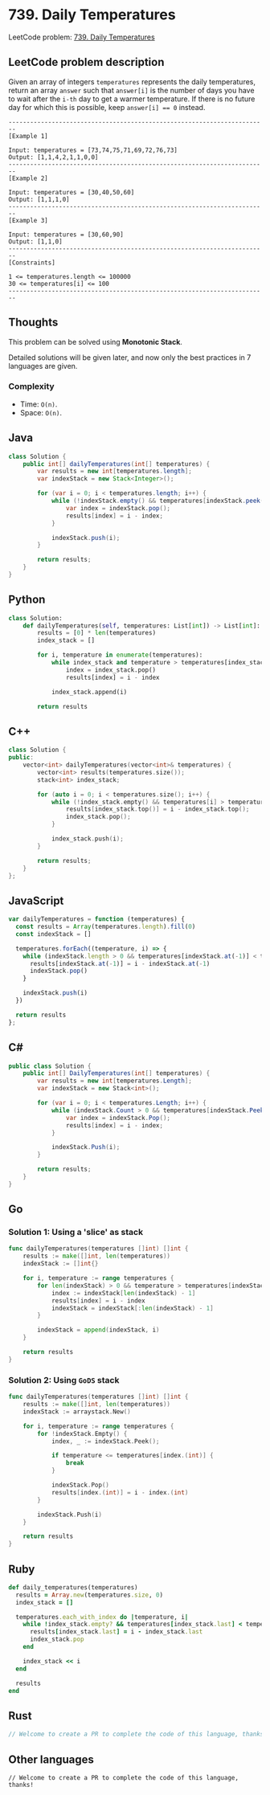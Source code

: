 # 739. Daily Temperatures
LeetCode problem: [739. Daily Temperatures](https://leetcode.com/problems/daily-temperatures/)

## LeetCode problem description
Given an array of integers `temperatures` represents the daily temperatures, return an array `answer` such that `answer[i]` is the number of days you have to wait after the `i-th` day to get a warmer temperature. If there is no future day for which this is possible, keep `answer[i] == 0` instead.

```
------------------------------------------------------------------------
[Example 1]

Input: temperatures = [73,74,75,71,69,72,76,73]
Output: [1,1,4,2,1,1,0,0]
------------------------------------------------------------------------
[Example 2]

Input: temperatures = [30,40,50,60]
Output: [1,1,1,0]
------------------------------------------------------------------------
[Example 3]

Input: temperatures = [30,60,90]
Output: [1,1,0]
------------------------------------------------------------------------
[Constraints]

1 <= temperatures.length <= 100000
30 <= temperatures[i] <= 100
------------------------------------------------------------------------
```

## Thoughts
This problem can be solved using **Monotonic Stack**.

Detailed solutions will be given later, and now only the best practices in 7 languages are given.

### Complexity
* Time: `O(n)`.
* Space: `O(n)`.

## Java
```java
class Solution {
    public int[] dailyTemperatures(int[] temperatures) {
        var results = new int[temperatures.length];
        var indexStack = new Stack<Integer>();

        for (var i = 0; i < temperatures.length; i++) {
            while (!indexStack.empty() && temperatures[indexStack.peek()] < temperatures[i]) {
                var index = indexStack.pop();
                results[index] = i - index;
            }

            indexStack.push(i);
        }

        return results;
    }
}
```

## Python
```python
class Solution:
    def dailyTemperatures(self, temperatures: List[int]) -> List[int]:
        results = [0] * len(temperatures)
        index_stack = []

        for i, temperature in enumerate(temperatures):
            while index_stack and temperature > temperatures[index_stack[-1]]:
                index = index_stack.pop()
                results[index] = i - index

            index_stack.append(i)

        return results
```

## C++
```cpp
class Solution {
public:
    vector<int> dailyTemperatures(vector<int>& temperatures) {
        vector<int> results(temperatures.size());
        stack<int> index_stack;

        for (auto i = 0; i < temperatures.size(); i++) {
            while (!index_stack.empty() && temperatures[i] > temperatures[index_stack.top()]) {
                results[index_stack.top()] = i - index_stack.top();
                index_stack.pop();
            }

            index_stack.push(i);
        }

        return results;
    }
};
```

## JavaScript
```javascript
var dailyTemperatures = function (temperatures) {
  const results = Array(temperatures.length).fill(0)
  const indexStack = []

  temperatures.forEach((temperature, i) => {
    while (indexStack.length > 0 && temperatures[indexStack.at(-1)] < temperature) {
      results[indexStack.at(-1)] = i - indexStack.at(-1)
      indexStack.pop()
    }

    indexStack.push(i)
  })

  return results
};
```

## C#
```c#
public class Solution {
    public int[] DailyTemperatures(int[] temperatures) {
        var results = new int[temperatures.Length];
        var indexStack = new Stack<int>();

        for (var i = 0; i < temperatures.Length; i++) {
            while (indexStack.Count > 0 && temperatures[indexStack.Peek()] < temperatures[i]) {
                var index = indexStack.Pop();
                results[index] = i - index;
            }

            indexStack.Push(i);
        }

        return results;
    }
}
```

## Go
### Solution 1: Using a 'slice' as stack
```go
func dailyTemperatures(temperatures []int) []int {
    results := make([]int, len(temperatures))
    indexStack := []int{}

    for i, temperature := range temperatures {
        for len(indexStack) > 0 && temperature > temperatures[indexStack[len(indexStack) - 1]] {
            index := indexStack[len(indexStack) - 1]
            results[index] = i - index
            indexStack = indexStack[:len(indexStack) - 1]
        }

        indexStack = append(indexStack, i)
    }

    return results
}
```

### Solution 2: Using `GoDS` stack
```go
func dailyTemperatures(temperatures []int) []int {
    results := make([]int, len(temperatures))
    indexStack := arraystack.New()

    for i, temperature := range temperatures {
        for !indexStack.Empty() {
            index, _ := indexStack.Peek();

            if temperature <= temperatures[index.(int)] {
                break
            }

            indexStack.Pop()
            results[index.(int)] = i - index.(int)
        }

        indexStack.Push(i)
    }

    return results
}
```

## Ruby
```ruby
def daily_temperatures(temperatures)
  results = Array.new(temperatures.size, 0)
  index_stack = []

  temperatures.each_with_index do |temperature, i|
    while !index_stack.empty? && temperatures[index_stack.last] < temperature
      results[index_stack.last] = i - index_stack.last
      index_stack.pop
    end

    index_stack << i
  end

  results
end
```

## Rust
```rust
// Welcome to create a PR to complete the code of this language, thanks!
```

## Other languages
```
// Welcome to create a PR to complete the code of this language, thanks!
```
